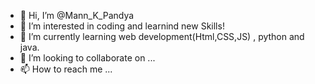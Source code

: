 - 👋 Hi, I’m @Mann_K_Pandya
- 👀 I’m interested in coding and learnind new Skills!
- 🌱 I’m currently learning web development(Html,CSS,JS) , python and java.
- 💞️ I’m looking to collaborate on ...
- 📫 How to reach me ...

<!---
Mannkp/Mannkp is a ✨ special ✨ repository because its `README.md` (this file) appears on your GitHub profile.
You can click the Preview link to take a look at your changes.
--->
